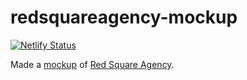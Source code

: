 # redsquareagency-mockup

[![Netlify Status](https://api.netlify.com/api/v1/badges/0b04bfc7-3c63-46c9-abf7-740fa0db38ef/deploy-status)](https://app.netlify.com/sites/redsquareagency-mockup/deploys)

Made a <a href="https://redsquareagency-mockup.netlify.app">mockup</a> of <a href="https://www.redsquareagency.com">Red Square Agency</a>.